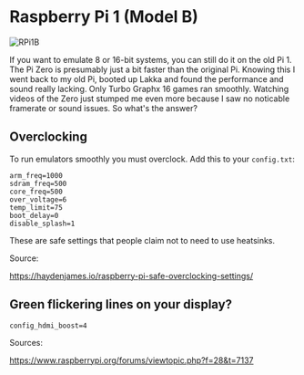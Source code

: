 # Raspberry Pi 1 (Model B)

![RPi1B](https://res.cloudinary.com/dyxk2h3df/image/upload/t_300px/Raspberry-Pi-3-top-down-web_bkachm.jpg)

If you want to emulate 8 or 16-bit systems, you can still do it on the old Pi 1. The Pi Zero is presumably just a bit faster than the original Pi. Knowing this I went back to my old Pi, booted up Lakka and found the performance and sound really lacking. Only Turbo Graphx 16 games ran smoothly. Watching videos of the Zero just stumped me even more because I saw no noticable framerate or sound issues. So what's the answer?

## Overclocking

To run emulators smoothly you must overclock. Add this to your `config.txt`:

```
arm_freq=1000
sdram_freq=500
core_freq=500
over_voltage=6
temp_limit=75
boot_delay=0
disable_splash=1
```

These are safe settings that people claim not to need to use heatsinks.

Source:

https://haydenjames.io/raspberry-pi-safe-overclocking-settings/


## Green flickering lines on your display?

```
config_hdmi_boost=4
```

Sources:

https://www.raspberrypi.org/forums/viewtopic.php?f=28&t=7137
